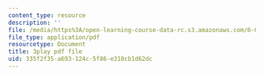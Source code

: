 ```yaml
---
content_type: resource
description: ''
file: /media/https%3A/open-learning-course-data-rc.s3.amazonaws.com/6-00-introduction-to-computer-science-and-programming-fall-2008/335f2f35a693124c5f86e310cb1d62dc_hVHqs38fPe8.pdf
file_type: application/pdf
resourcetype: Document
title: 3play pdf file
uid: 335f2f35-a693-124c-5f86-e310cb1d62dc
---
```

